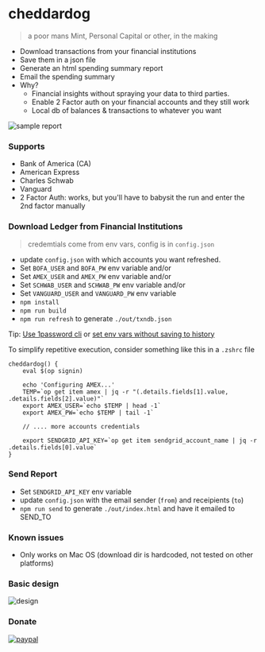 # cheddardog

> a poor mans Mint, Personal Capital or other, in the making

-   Download transactions from your financial institutions
-   Save them in a json file
-   Generate an html spending summary report
-   Email the spending summary
-   Why?
    -   Financial insights without spraying your data to third parties.
    -   Enable 2 Factor auth on your financial accounts and they still work
    -   Local db of balances & transactions to whatever you want

![sample report](https://user-images.githubusercontent.com/4343866/50465377-cb542f80-094b-11e9-9821-20239ad9cc56.png)

### Supports

-   Bank of America (CA)
-   American Express
-   Charles Schwab
-   Vanguard
-   2 Factor Auth: works, but you'll have to babysit the run and enter the 2nd factor manually

### Download Ledger from Financial Institutions

> credemtials come from env vars, config is in `config.json`

-   update `config.json` with which accounts you want refreshed.
-   Set `BOFA_USER` and `BOFA_PW` env variable and/or
-   Set `AMEX_USER` and `AMEX_PW` env variable and/or
-   Set `SCHWAB_USER` and `SCHWAB_PW` env variable and/or
-   Set `VANGUARD_USER` and `VANGUARD_PW` env variable
-   `npm install`
-   `npm run build`
-   `npm run refresh` to generate `./out/txndb.json`

Tip: [Use 1password cli](https://support.1password.com/command-line/#appendix-session-management) or [set env vars without saving to history](https://www.google.com/search?rlz=1C5CHFA_enUS806US806&ei=LiMhXJXKIa7L0PEPnIyQiAM&q=run+command+without+saving+to+history+bash+zsh&oq=run+command+without+saving+to+history+bash+zsh&gs_l=psy-ab.3..35i39.4591.4949..5221...0.0..0.90.418.5......0....1..gws-wiz.......0i71j35i304i39.TG68M-kDrp4)

To simplify repetitive execution, consider something like this in a `.zshrc` file

```
cheddardog() {
    eval $(op signin)

    echo 'Configuring AMEX...'
    TEMP=`op get item amex | jq -r "(.details.fields[1].value, .details.fields[2].value)"`
    export AMEX_USER=`echo $TEMP | head -1`
    export AMEX_PW=`echo $TEMP | tail -1`

    // .... more accounts credentials

    export SENDGRID_API_KEY=`op get item sendgrid_account_name | jq -r .details.fields[0].value`
}
```

### Send Report

-   Set `SENDGRID_API_KEY` env variable
-   update `config.json` with the email sender (`from`) and receipients (`to`)
-   `npm run send` to generate `./out/index.html` and have it emailed to SEND_TO

### Known issues

-   Only works on Mac OS (download dir is hardcoded, not tested on other platforms)

### Basic design

![design](https://user-images.githubusercontent.com/4343866/50530005-6e24bf00-0aae-11e9-88de-43332dd7da21.png)

### Donate

[![paypal](https://www.paypalobjects.com/en_US/i/btn/btn_donateCC_LG.gif)](https://www.paypal.com/cgi-bin/webscr?cmd=_s-xclick&hosted_button_id=XUWGTGEM9TDPG&source=url)

